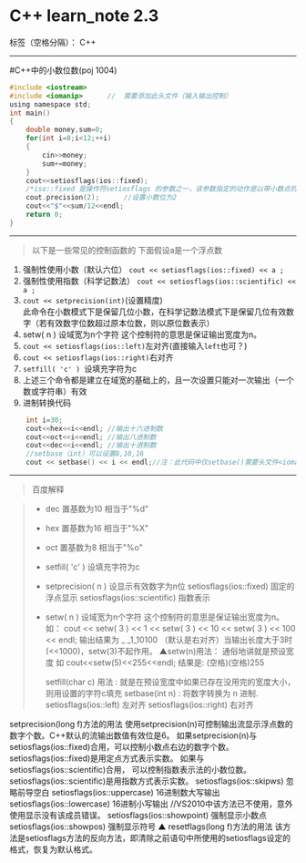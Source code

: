 ﻿# C++ learn_note 2.3

标签（空格分隔）： C++

---
#C++中的小数位数(poj 1004)



```C
#include <iostream>
#include <iomanip>      //  需要添加此头文件（输入输出控制）
using namespace std;
int main()
{
    double money,sum=0;
    for(int i=0;i<12;++i)
    {
        cin>>money;
        sum+=money;
    }
    cout<<setiosflags(ios::fixed);     
    /*iso::fixed 是操作符setiosflags 的参数之一，该参数指定的动作是以带小数点的形式表示浮点数，并且在允许的精度范围内尽可能的把数字移向小数点右侧； */
    cout.precision(2);      //设置小数位为2
    cout<<"$"<<sum/12<<endl;
    return 0;
}
```
---

>  以下是一些常见的控制函数的
>  下面假设a是一个浮点数
 
1. 强制性使用小数（默认六位）   `cout << setiosflags(ios::fixed) << a ;`
2. 强制性使用指数（科学记数法） `cout << setiosflags(ios::scientific) << a ;`
3. `cout << setprecision(int)`(设置精度)  
此命令在小数模式下是保留几位小数，在科学记数法模式下是保留几位有效数字（若有效数字位数超过原本位数，则以原位数表示）
4. setw( n ) 设域宽为n个字符 这个控制符的意思是保证输出宽度为n。
5. `cout << setiosflags(ios::left)`左对齐(直接输入`left`也可？)
6. `cout << setiosflags(ios::right)`右对齐
7.  `setfill( 'c' ) `设填充字符为c
8. 上述三个命令都是建立在域宽的基础上的，且一次设置只能对一次输出（一个数或字符串）有效
9. 进制转换代码
```C
    int i=30;
    cout<<hex<<i<<endl; //输出十六进制数
    cout<<oct<<i<<endl; //输出八进制数
    cout<<dec<<i<<endl; //输出十进制数
    //setbase（int）可以设置8,10,16
    cout << setbase() << i << endl;//注：此代码中仅setbase()需要头文件<iomanip>
```
---
> 百度解释

>  - dec 置基数为10 相当于"%d"
>  - hex 置基数为16 相当于"%X" 
>  
>  - oct 置基数为8 相当于"%o"
>  
>  - setfill( 'c' ) 设填充字符为c
>  
>  - setprecision( n ) 设显示有效数字为n位
>  setiosflags(ios::fixed) 固定的浮点显示
   setiosflags(ios::scientific) 指数表示
>  - setw( n ) 设域宽为n个字符 这个控制符的意思是保证输出宽度为n。如： cout << setw( 3 ) << 1 << setw( 3 ) << 10 << setw( 3 ) << 100 << endl; 输出结果为
> _ _1_10100 （默认是右对齐）当输出长度大于3时(<<1000)，setw(3)不起作用。 ▲setw(n)用法： 通俗地讲就是预设宽度 如 cout<<setw(5)<<255<<endl; 结果是: (空格)(空格)255
> 
>    setfill(char c) 用法 : 就是在预设宽度中如果已存在没用完的宽度大小，则用设置的字符c填充
>  setbase(int n) : 将数字转换为 n 进制.
setiosflags(ios::left) 左对齐
setiosflags(ios::right) 右对齐

setprecision(long f)方法的用法
使用setprecision(n)可控制输出流显示浮点数的数字个数。C++默认的流输出数值有效位是6。
如果setprecision(n)与setiosflags(ios::fixed)合用，可以控制小数点右边的数字个数。setiosflags(ios::fixed)是用定点方式表示实数。
如果与setiosflags(ios::scientific)合用， 可以控制指数表示法的小数位数。setiosflags(ios::scientific)是用指数方式表示实数。
setiosflags(ios::skipws)    忽略前导空白
setiosflags(ios::uppercase) 16进制数大写输出
setiosflags(ios::lowercase) 16进制小写输出 //VS2010中该方法已不使用，意外使用显示没有该成员错误。
setiosflags(ios::showpoint) 强制显示小数点
setiosflags(ios::showpos)   强制显示符号
▲ resetflags(long f)方法的用法
该方法是setiosflags方法的反向方法，即清除之前语句中所使用的setiosflags设定的格式，恢复为默认格式。

